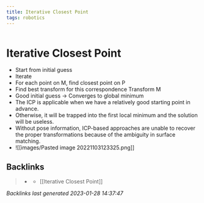 ```yaml
---
title: Iterative Closest Point
tags: robotics 
---
```

```toc
```
# Iterative Closest Point
- Start from initial guess
- Iterate
- For each point on M, find closest point on P
- Find best transform for this correspondence Transform M
- Good initial guess -> Converges to global minimum
- The ICP is applicable when we have a relatively good starting point in advance.
- Otherwise, it will be trapped into the first local minimum and the solution will be useless.
- Without pose information, ICP-based approaches are unable to recover the proper transformations because of the ambiguity in surface matching.
- ![[images/Pasted image 20221103123325.png]]

## Backlinks

> - [](journals/2022-11-03.md)
>   - [[Iterative Closest Point]]

_Backlinks last generated 2023-01-28 14:37:47_

